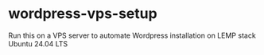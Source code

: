 # wordpress-vps-setup
Run this on a VPS server to automate Wordpress installation on LEMP stack Ubuntu 24.04 LTS
